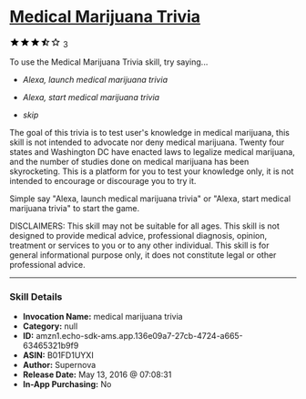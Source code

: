# [Medical Marijuana Trivia](http://alexa.amazon.com/#skills/amzn1.echo-sdk-ams.app.136e09a7-27cb-4724-a665-63465321b9f9)
![3.5 stars](../../images/ic_star_black_18dp_1x.png)![3.5 stars](../../images/ic_star_black_18dp_1x.png)![3.5 stars](../../images/ic_star_black_18dp_1x.png)![3.5 stars](../../images/ic_star_half_black_18dp_1x.png)![3.5 stars](../../images/ic_star_border_black_18dp_1x.png) 3

To use the Medical Marijuana Trivia skill, try saying...

* *Alexa, launch medical marijuana trivia*

* *Alexa, start medical marijuana trivia*

* *skip*

The goal of this trivia is to test user's knowledge in medical marijuana, this skill is not intended to advocate nor deny medical marijuana. Twenty four states and Washington DC have enacted laws to legalize medical marijuana, and the number of studies done on medical marijuana has been skyrocketing. This is a platform for you to test your knowledge only, it is not intended to encourage or discourage you to try it.

Simple say "Alexa, launch medical marijuana trivia" or "Alexa, start medical marijuana trivia" to start the game.

DISCLAIMERS: This skill may not be suitable for all ages. This skill is not designed to provide medical advice, professional diagnosis, opinion, treatment or services to you or to any other individual. This skill is for general informational purpose only, it does not constitute legal or other professional advice.

***

### Skill Details

* **Invocation Name:** medical marijuana trivia
* **Category:** null
* **ID:** amzn1.echo-sdk-ams.app.136e09a7-27cb-4724-a665-63465321b9f9
* **ASIN:** B01FD1UYXI
* **Author:** Supernova
* **Release Date:** May 13, 2016 @ 07:08:31
* **In-App Purchasing:** No
